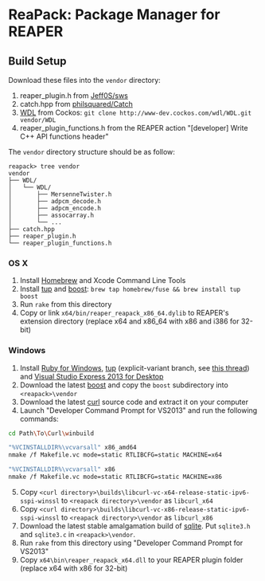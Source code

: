 # ReaPack: Package Manager for REAPER

## Build Setup

Download these files into the `vendor` directory:

1. reaper_plugin.h from
  [Jeff0S/sws](https://github.com/Jeff0S/sws/raw/master/reaper/reaper_plugin.h)
2. catch.hpp from
  [philsquared/Catch](https://github.com/philsquared/Catch/raw/master/single_include/catch.hpp)
3. [WDL](http://www.cockos.com/wdl/) from Cockos:
  `git clone http://www-dev.cockos.com/wdl/WDL.git vendor/WDL`
4. reaper_plugin_functions.h from the REAPER action
  "[developer] Write C++ API functions header"

The `vendor` directory structure should be as follow:

```
reapack> tree vendor
vendor
├── WDL/
│   └── WDL/
│       ├── MersenneTwister.h
│       ├── adpcm_decode.h
│       ├── adpcm_encode.h
│       ├── assocarray.h
│       └── ...
├── catch.hpp
├── reaper_plugin.h
└── reaper_plugin_functions.h
```

### OS X

1. Install [Homebrew](http://brew.sh/) and Xcode Command Line Tools
2. Install [tup](http://gittup.org/tup/) and [boost](http://www.boost.org/):
  `brew tap homebrew/fuse && brew install tup boost`
3. Run `rake` from this directory
4. Copy or link `x64/bin/reaper_reapack_x86_64.dylib` to REAPER's extension
  directory (replace x64 and x86_64 with x86 and i386 for 32-bit)

### Windows

1. Install [Ruby for Windows](http://rubyinstaller.org/),
  [tup](http://gittup.org/tup/win32/tup-explicit-variant-v0.7.3-45-gcf6a829.zip)
  (explicit-variant branch, see [this
  thread](https://groups.google.com/d/topic/tup-users/UNUSE15PQdA/discussion))
  and [Visual Studio Express 2013 for
  Desktop](https://www.microsoft.com/en-us/download/details.aspx?id=48131)
2. Download the latest [boost](http://www.boost.org/) and copy the
  `boost` subdirectory into `<reapack>\vendor`
3. Download the latest [curl](http://curl.haxx.se/download.html) source
  code and extract it on your computer
4. Launch "Developer Command Prompt for VS2013" and run the following commands:
  ```sh
  cd Path\To\Curl\winbuild
  
  "%VCINSTALLDIR%\vcvarsall" x86_amd64
  nmake /f Makefile.vc mode=static RTLIBCFG=static MACHINE=x64
  
  "%VCINSTALLDIR%\vcvarsall" x86
  nmake /f Makefile.vc mode=static RTLIBCFG=static MACHINE=x86
  ```
5. Copy `<curl directory>\builds\libcurl-vc-x64-release-static-ipv6-sspi-winssl`
  to `<reapack directory>\vendor` as `libcurl_x64`
6. Copy `<curl directory>\builds\libcurl-vc-x86-release-static-ipv6-sspi-winssl`
  to `<reapack directory>\vendor` as `libcurl_x86`
7. Download the latest stable amalgamation build of [sqlite](https://www.sqlite.org/download.html).
   Put `sqlite3.h` and `sqlite3.c` in `<reapack>\vendor`.
8. Run `rake` from this directory using
  "Developer Command Prompt for VS2013"
9. Copy `x64\bin\reaper_reapack_x64.dll` to your REAPER
  plugin folder (replace x64 with x86 for 32-bit)
